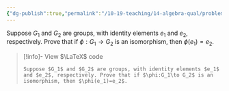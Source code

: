 ```yaml
---
{"dg-publish":true,"permalink":"/10-19-teaching/14-algebra-qual/problem-bank/group-theory/image-of-the-identity-is-the-identity/","tags":["group_theory"],"updated":"2025-03-17T09:53:09-07:00"}
---
```


Suppose $G_1$ and $G_2$ are groups, with identity elements $e_1$ and $e_2$, respectively. Prove that if $\phi:G_1\to G_2$ is an isomorphism, then $\phi(e_1)=e_2$.

> [!info]- View $\LaTeX$ code
> ```
> Suppose $G_1$ and $G_2$ are groups, with identity elements $e_1$ and $e_2$, respectively. Prove that if $\phi:G_1\to G_2$ is an isomorphism, then $\phi(e_1)=e_2$.
> ```